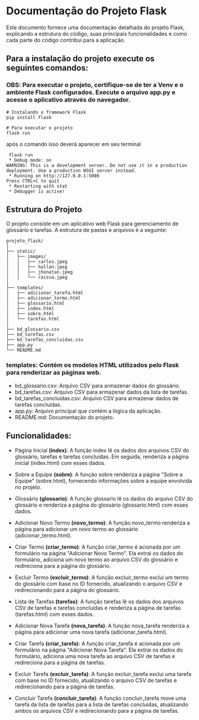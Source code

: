 # Documentação do Projeto Flask
Este documento fornece uma documentação detalhada do projeto Flask, explicando a estrutura do código, suas principais funcionalidades e como cada parte do código contribui para a aplicação.
## Para a instalação do projeto execute os seguintes comandos: 

 ### OBS: Para executar o projeto, certifique-se de ter a Venv e o ambiente Flask configurados. Execute o arquivo app.py e acesse o aplicativo através do navegador.
```
# Instalando o framework Flask
pip install Flask 
```
```
# Para executar o projeto
flask run  
```
após o comando isso deverá aparecer em seu terminal
```
 flask run
 * Debug mode: on
WARNING: This is a development server. Do not use it in a production deployment. Use a production WSGI server instead.
 * Running on http://127.0.0.1:5000
Press CTRL+C to quit
 * Restarting with stat
 * Debugger is active!
```
## Estrutura do Projeto
O projeto consiste em um aplicativo web Flask para gerenciamento de glossário e tarefas. A estrutura de pastas e arquivos é a seguinte:

``` projeto_flask
projeto_flask/
│
├── static/
│   ├── images/
│   │   ├── carlos.jpeg
│   │   ├── hallan.jpeg
│   │   ├── jhonatan.jpeg
│   │   └── raissa.jpeg
│
├── templates/
│   ├── adicionar_tarefa.html
│   ├── adicionar_termo.html
│   ├── glossario.html
│   ├── index.html
│   ├── sobre.html
│   └── tarefas.html
│
├── bd_glossario.csv
├── bd_tarefas.csv
├── bd_tarefas_concluidas.csv
├── app.py
└── README.md
 ```


### templates: Contém os modelos HTML utilizados pelo Flask para renderizar as páginas web.
*  bd_glossario.csv: Arquivo CSV para armazenar dados do glossário.
*  bd_tarefas.csv: Arquivo CSV para armazenar dados da lista de tarefas.
*  bd_tarefas_concluidas.csv: Arquivo CSV para armazenar dados de tarefas concluídas.
*  app.py: Arquivo principal que contém a lógica da aplicação.
*   README.md: Documentação do projeto.

## Funcionalidades: 

* Página Inicial **(index)**:
A função index lê os dados dos arquivos CSV do glossário, tarefas e tarefas concluídas. Em seguida, renderiza a página inicial (index.html) com esses dados.

* Sobre a Equipe **(sobre)**:
A função sobre renderiza a página "Sobre a Equipe" (sobre.html), fornecendo informações sobre a equipe envolvida no projeto.

* Glossário **(glossario)**:
A função glossario lê os dados do arquivo CSV do glossário e renderiza a página do glossário (glossario.html) com esses dados.

* Adicionar Novo Termo **(novo_termo)**:
A função novo_termo renderiza a página para adicionar um novo termo ao glossário (adicionar_termo.html).

* Criar Termo **(criar_termo)**:
A função criar_termo é acionada por um formulário na página "Adicionar Novo Termo". Ela extrai os dados do formulário, adiciona um novo termo ao arquivo CSV do glossário e redireciona para a página do glossário.

* Excluir Termo **(excluir_termo)**:
A função excluir_termo exclui um termo do glossário com base no ID fornecido, atualizando o arquivo CSV e redirecionando para a página do glossário.

* Lista de Tarefas **(tarefas)**:
A função tarefas lê os dados dos arquivos CSV de tarefas e tarefas concluídas e renderiza a página de tarefas (tarefas.html) com esses dados.

* Adicionar Nova Tarefa **(nova_tarefa)**:
A função nova_tarefa renderiza a página para adicionar uma nova tarefa (adicionar_tarefa.html).

* Criar Tarefa **(criar_tarefa)**:
A função criar_tarefa é acionada por um formulário na página "Adicionar Nova Tarefa". Ela extrai os dados do formulário, adiciona uma nova tarefa ao arquivo CSV de tarefas e redireciona para a página de tarefas.

* Excluir Tarefa **(excluir_tarefa)**:
A função excluir_tarefa exclui uma tarefa com base no ID fornecido, atualizando o arquivo CSV de tarefas e redirecionando para a página de tarefas.

* Concluir Tarefa **(concluir_tarefa)**:
A função concluir_tarefa move uma tarefa da lista de tarefas para a lista de tarefas concluídas, atualizando ambos os arquivos CSV e redirecionando para a página de tarefas.
